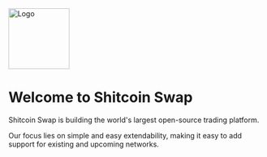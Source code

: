 <img width="120" height="120" alt="Logo" src="https://github.com/user-attachments/assets/b08366a3-0ac0-4d21-9c49-90180baa8685" />

# Welcome to Shitcoin Swap

Shitcoin Swap is building the world's largest open-source trading platform.

Our focus lies on simple and easy extendability, making it easy to add support for existing and upcoming networks.
